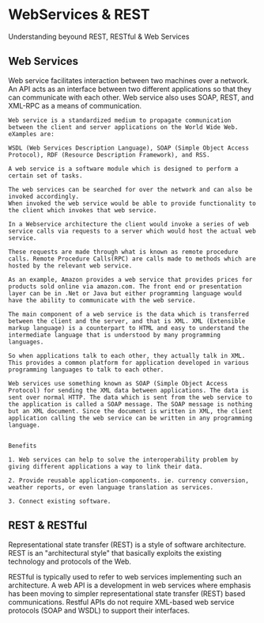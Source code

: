 # WebServices & REST 

Understanding beyound REST, RESTful & Web Services

## Web Services

 Web service facilitates interaction between two machines over a network. An API acts as an interface between two different applications so that they can communicate with each other.
Web service also uses SOAP, REST, and XML-RPC as a means of communication.
 
 ```
 Web service is a standardized medium to propagate communication between the client and server applications on the World Wide Web. eXamples are:

WSDL (Web Services Description Language), SOAP (Simple Object Access Protocol), RDF (Resource Description Framework), and RSS.

A web service is a software module which is designed to perform a certain set of tasks.

The web services can be searched for over the network and can also be invoked accordingly.
When invoked the web service would be able to provide functionality to the client which invokes that web service.

In a Webservice architecture the client would invoke a series of web service calls via requests to a server which would host the actual web service.

These requests are made through what is known as remote procedure calls. Remote Procedure Calls(RPC) are calls made to methods which are hosted by the relevant web service.

As an example, Amazon provides a web service that provides prices for products sold online via amazon.com. The front end or presentation layer can be in .Net or Java but either programming language would have the ability to communicate with the web service.

The main component of a web service is the data which is transferred between the client and the server, and that is XML. XML (Extensible markup language) is a counterpart to HTML and easy to understand the intermediate language that is understood by many programming languages.

So when applications talk to each other, they actually talk in XML. This provides a common platform for application developed in various programming languages to talk to each other.

Web services use something known as SOAP (Simple Object Access Protocol) for sending the XML data between applications. The data is sent over normal HTTP. The data which is sent from the web service to the application is called a SOAP message. The SOAP message is nothing but an XML document. Since the document is written in XML, the client application calling the web service can be written in any programming language.


Benefits

1. Web services can help to solve the interoperability problem by giving different applications a way to link their data.

2. Provide reusable application-components. ie. currency conversion, weather reports, or even language translation as services.

3. Connect existing software.
 
 ```
 
 ## REST & RESTful
 
 Representational state transfer (REST) is a style of software architecture. REST is an "architectural style" that
 basically exploits the existing technology and protocols of the Web. 
 
 RESTful is typically used to refer to web services implementing such an architecture. A web API is a development in web services where emphasis has been moving to simpler representational state transfer (REST) based communications. 
 Restful APIs do not require XML-based web service protocols (SOAP and WSDL) to support their interfaces.
 
